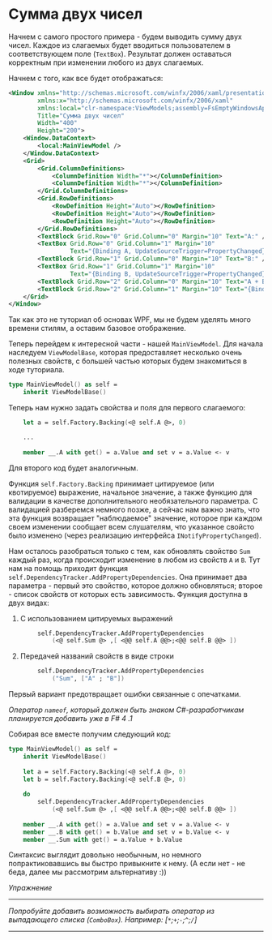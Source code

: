# Сумма двух чисел

Начнем с самого простого примера - будем выводить сумму двух чисел. Каждое из слагаемых будет вводиться пользователем в соответствующем поле (`TextBox`).
Результат должен оставаться корректным при изменении любого из двух слагаемых.

Начнем с того, как все будет отображаться:

```xml
<Window xmlns="http://schemas.microsoft.com/winfx/2006/xaml/presentation"
        xmlns:x="http://schemas.microsoft.com/winfx/2006/xaml"
        xmlns:local="clr-namespace:ViewModels;assembly=FsEmptyWindowsApp3"
        Title="Сумма двух чисел"
        Width="400"
        Height="200">
    <Window.DataContext>
        <local:MainViewModel />
    </Window.DataContext>
    <Grid>
        <Grid.ColumnDefinitions>
            <ColumnDefinition Width="*"></ColumnDefinition>
            <ColumnDefinition Width="*"></ColumnDefinition>
        </Grid.ColumnDefinitions>
        <Grid.RowDefinitions>
            <RowDefinition Height="Auto"></RowDefinition>
            <RowDefinition Height="Auto"></RowDefinition>
            <RowDefinition Height="Auto"></RowDefinition>
        </Grid.RowDefinitions>
        <TextBlock Grid.Row="0" Grid.Column="0" Margin="10" Text="A:" />
        <TextBox Grid.Row="0" Grid.Column="1" Margin="10" 
                 Text="{Binding A, UpdateSourceTrigger=PropertyChanged}" />
        <TextBlock Grid.Row="1" Grid.Column="0" Margin="10" Text="B:" />
        <TextBox Grid.Row="1" Grid.Column="1" Margin="10" 
                 Text="{Binding B, UpdateSourceTrigger=PropertyChanged}" />
        <TextBlock Grid.Row="2" Grid.Column="0" Margin="10" Text="A + B = " />
        <TextBlock Grid.Row="2" Grid.Column="1" Margin="10" Text="{Binding Sum}" />
    </Grid>
</Window>
```

Так как это не туториал об основах WPF, мы не будем уделять много времени стилям, а оставим базовое отображение.

Теперь перейдем к интересной части - нашей `MainViewModel`.
Для начала наследуем `ViewModelBase`, которая предоставляет несколько очень полезных свойств, с большей частью которых будем знакомиться в ходе туториала.

```fsharp
type MainViewModel() as self = 
    inherit ViewModelBase()
```

Теперь нам нужно задать свойства и поля для первого слагаемого:

```fsharp
    let a = self.Factory.Backing(<@ self.A @>, 0)

    ...
        
    member __.A with get() = a.Value and set v = a.Value <- v

```

Для второго код будет аналогичным.

Функция `self.Factory.Backing` принимает цитируемое (или квотируемое) выражение, начальное значение, а также функцию для валидации в качестве дополнительного необязательного параметра. С валидацией разберемся немного позже,
а сейчас нам важно знать, что эта функция возвращает "наблюдаемое" значение, которое при каждом своем изменении сообщает всем слушателям, что указанное свойсто было изменено (через реализацию интерфейса `INotifyPropertyChanged`).

Нам осталось разобраться только с тем, как обновлять свойство `Sum` каждый раз, когда происходит изменение в любом из свойств `A` и `B`. Тут нам на помощь приходит функция `self.DependencyTracker.AddPropertyDependencies`.
Она принимает два параметра - первый это свойство, которое должно обновляться; второе - список свойств от которых есть зависимость.
Функция доступна в двух видах:

1. С использованием цитируемых выражений

```fsharp
        self.DependencyTracker.AddPropertyDependencies
            (<@ self.Sum @> ,[ <@@ self.A @@>;<@@ self.B @@> ])
```


2. Передачей названий свойств в виде строки

```fsharp
        self.DependencyTracker.AddPropertyDependencies
            ("Sum", ["A" ; "B"]) 
```

Первый вариант предотвращает ошибки связанные с опечатками. 

_Оператор `nameof`, который должен быть знаком C#-разработчикам планируется добавить уже в F# 4 .1_

Собирая все вместе получим следующий код:

```fsharp
type MainViewModel() as self = 
    inherit ViewModelBase()
    
    let a = self.Factory.Backing(<@ self.A @>, 0)
    let b = self.Factory.Backing(<@ self.B @>, 0)
    
    do
        self.DependencyTracker.AddPropertyDependencies
            (<@ self.Sum @> ,[ <@@ self.A @@>;<@@ self.B @@> ])
        
    member __.A with get() = a.Value and set v = a.Value <- v
    member __.B with get() = b.Value and set v = b.Value <- v
    member __.Sum with get() = a.Value + b.Value
```

Синтаксис выглядит довольно необычным, но немного попрактиковавшись вы быстро привыкните к нему. 
(А если нет - не беда, далее мы рассмотрим альтернативу :))

_Упражнение_

----

_Попробуйте добавить возможность выбирать оператор из выпадающего списка (`ComboBox`). Например: [`*`;`+`;`-`;`^`;`/`]_

----